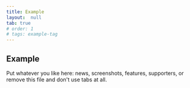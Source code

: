 ```yaml
---
title: Example
layout:  null
tab: true
# order: 1
# tags: example-tag
---
```


## Example

Put whatever you like here: news, screenshots, features, supporters, or remove this file and don't use tabs at all.